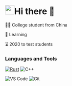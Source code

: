 #  <img src="https://media.giphy.com/media/JIX9t2j0ZTN9S/giphy.gif" width="30">Hi there 👋

<!-- <img align="right"  width="350px" src="https://media.giphy.com/media/l3vR85PnGsBwu1PFK/giphy.gif" />-->
 
👨‍💻‍ College student from China

📘 Learning 
 
⌛ 2020 to test students


### Languages and Tools

[![Rust](https://img.shields.io/badge/-Rust-f47920?style=flat&logo=Rust&logoColor=White)](#) 
![C++](https://img.shields.io/badge/-C-0D0D0D?style=flat&logo=C&logoColor=White)

![VS Code](https://img.shields.io/badge/-VSCode-%230066B8?style=flat&logo=visual-studio-code)
![Git](https://img.shields.io/badge/-Git-%23ED5A47?style=flat&logo=git&logoColor=%23ffffff)


<!--<img align="right" width="20px" src="https://media.giphy.com/media/Jdl5QgcJrtDbNH0yla/giphy.gif"  />-->
